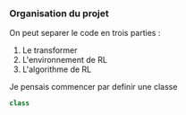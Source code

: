 ### Organisation du projet

On peut separer le code en trois parties :
1. Le transformer
2. L'environnement de RL
3. L'algorithme de RL

Je pensais commencer par definir une classe 

```python 
class 
